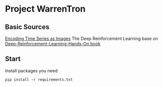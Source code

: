 Project WarrenTron
======

## Basic Sources
[Encoding Time Series as Images](https://medium.com/analytics-vidhya/encoding-time-series-as-images-b043becbdbf3)
The Deep Reinforcement Learning base on [Deep-Reinforcement-Learning-Hands-On book](https://github.com/MaraniMatias/Deep-Reinforcement-Learning-Hands-On/tree/master/Chapter08)

## Start

Install packages you need

```shell
pip install -r requirements.txt
```
